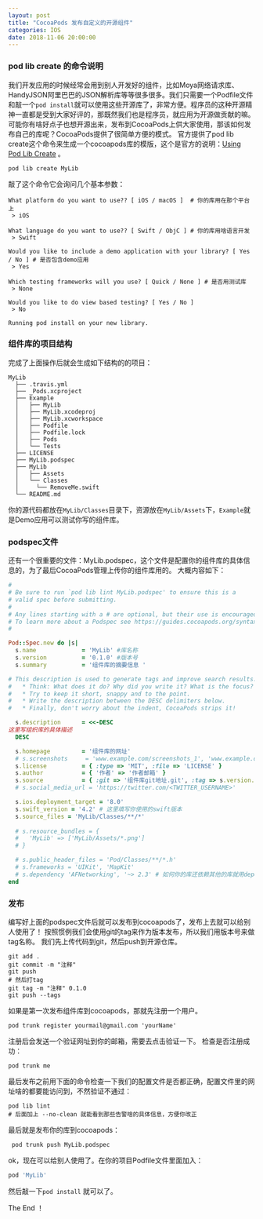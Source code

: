```yaml
---
layout: post
title: "CocoaPods 发布自定义的开源组件"
categories: IOS
date: 2018-11-06 20:00:00
---
```



### pod lib create 的命令说明

我们开发应用的时候经常会用到别人开发好的组件，比如Moya网络请求库、HandyJSON阿里巴巴的JSON解析库等等很多很多。我们只需要一个Podfile文件和敲一个`pod install`就可以使用这些开源库了，非常方便。程序员的这种开源精神一直都是受到大家好评的，那既然我们也是程序员，就应用为开源做贡献的嘛。可能你有啥好点子也想开源出来，发布到CocoaPods上供大家使用，那该如何发布自己的库呢？CocoaPods提供了很简单方便的模式。
官方提供了pod lib create这个命令来生成一个cocoapods库的模版，这个是官方的说明：[Using Pod Lib Create](https://guides.cocoapods.org/making/using-pod-lib-create.html) 。

<!-- more -->



```shell
pod lib create MyLib
```
敲了这个命令它会询问几个基本参数：
```shell
What platform do you want to use?? [ iOS / macOS ]  # 你的库用在那个平台上
 > iOS

What language do you want to use?? [ Swift / ObjC ] # 你的库用啥语言开发
 > Swift

Would you like to include a demo application with your library? [ Yes / No ] # 是否包含demo应用
 > Yes

Which testing frameworks will you use? [ Quick / None ] # 是否用测试库
 > None

Would you like to do view based testing? [ Yes / No ] 
 > No

Running pod install on your new library.
```
### 组件库的项目结构
完成了上面操作后就会生成如下结构的的项目：
```
MyLib
  ├── .travis.yml
  ├── _Pods.xcproject
  ├── Example
  │   ├── MyLib
  │   ├── MyLib.xcodeproj
  │   ├── MyLib.xcworkspace
  │   ├── Podfile
  │   ├── Podfile.lock
  │   ├── Pods
  │   └── Tests
  ├── LICENSE
  ├── MyLib.podspec
  ├── MyLib
  │   ├── Assets
  │   └── Classes
  │     └── RemoveMe.swift
  └── README.md
```
你的源代码都放在`MyLib/Classes`目录下，资源放在`MyLib/Assets`下，`Example`就是Demo应用可以测试你写的组件库。
### podspec文件
还有一个很重要的文件：MyLib.podspec，这个文件是配置你的组件库的具体信息的，为了最后CocoaPods管理上传你的组件库用的。
大概内容如下：
```ruby
#
# Be sure to run `pod lib lint MyLib.podspec' to ensure this is a
# valid spec before submitting.
#
# Any lines starting with a # are optional, but their use is encouraged
# To learn more about a Podspec see https://guides.cocoapods.org/syntax/podspec.html
#

Pod::Spec.new do |s|
  s.name             = 'MyLib' #库名称
  s.version          = '0.1.0' #版本号
  s.summary          = '组件库的摘要信息 '

# This description is used to generate tags and improve search results.
#   * Think: What does it do? Why did you write it? What is the focus?
#   * Try to keep it short, snappy and to the point.
#   * Write the description between the DESC delimiters below.
#   * Finally, don't worry about the indent, CocoaPods strips it!

  s.description      = <<-DESC
这里写组织库的具体描述                    
  DESC

  s.homepage         = '组件库的网址'
  # s.screenshots     = 'www.example.com/screenshots_1', 'www.example.com/screenshots_2'
  s.license          = { :type => 'MIT', :file => 'LICENSE' }
  s.author           = { '作者' => '作者邮箱' }
  s.source           = { :git => '组件库git地址.git', :tag => s.version.to_s }
  # s.social_media_url = 'https://twitter.com/<TWITTER_USERNAME>'

  s.ios.deployment_target = '8.0'
  s.swift_version = '4.2' # 这里填写你使用的swift版本
  s.source_files = 'MyLib/Classes/**/*'
  
  # s.resource_bundles = {
  #   'MyLib' => ['MyLib/Assets/*.png']
  # }

  # s.public_header_files = 'Pod/Classes/**/*.h'
  # s.frameworks = 'UIKit', 'MapKit'
  # s.dependency 'AFNetworking', '~> 2.3' # 如何你的库还依赖其他的库就用dependency 这个可以写多个
end

```
### 发布
编写好上面的podspec文件后就可以发布到cocoapods了，发布上去就可以给别人使用了！
按照惯例我们会使用git的tag来作为版本发布，所以我们用版本号来做tag名称。
我们先上传代码到git，然后push到开源仓库。

```shell
git add .
git commit -m "注释"
git push
# 然后打tag
git tag -m "注释" 0.1.0
git push --tags
```
如果是第一次发布组件库到cocoapods，那就先注册一个用户。

```shell
pod trunk register yourmail@gmail.com 'yourName' 
```
注册后会发送一个验证网址到你的邮箱，需要去点击验证一下。
检查是否注册成功：

```shell
pod trunk me
```
最后发布之前用下面的命令检查一下我们的配置文件是否都正确，配置文件里的网址啥的都要能访问到，不然验证不通过：

```shell
pod lib lint
# 后面加上 --no-clean 就能看到那些告警啥的具体信息，方便你改正
```
最后就是发布你的库到cocoapods：
```shell
 pod trunk push MyLib.podspec
```
ok，现在可以给别人使用了。在你的项目Podfile文件里面加入：

```ruby
pod 'MyLib'
```
然后敲一下`pod install` 就可以了。

The End ！